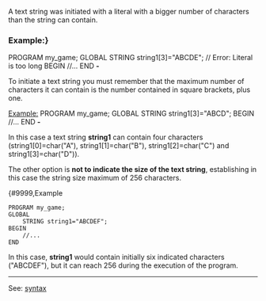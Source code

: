 A text string was initiated with a literal with a bigger number of characters than the string
can contain.

### Example:}
PROGRAM my_game;
GLOBAL
    STRING string1[3]=&quot;ABCDE&quot;; // Error: Literal is too long
BEGIN
    //...
END
**-**

To initiate a text string you must remember that the maximum number of characters it can
contain is the number contained in square brackets, plus one.

[Example:]()
PROGRAM my_game;
GLOBAL
    STRING string1[3]=&quot;ABCD&quot;;
BEGIN
    //...
END
**-**

In this case a text string **string1** can contain four characters
(string1[0]=char(&quot;A&quot;), string1[1]=char(&quot;B&quot;), string1[2]=char(&quot;C&quot;) and
string1[3]=char(&quot;D&quot;)).

The other option is **not to indicate the size of the text string**, establishing in
this case the string size maximum of 256 characters.

{#9999,Example
```
PROGRAM my_game;
GLOBAL
    STRING string1="ABCDEF";
BEGIN
    //...
END
```


In this case, **string1** would contain initially six indicated characters
(&quot;ABCDEF&quot;), but it can reach 256 during the execution of the program.

---------------------------------------
See: [syntax](syntax_of_a_programdot.md)

